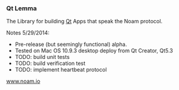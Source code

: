 ### Qt Lemma
The Library for building [Qt](http://qt-project.org/) Apps that speak the Noam protocol.

Notes 5/29/2014:
* Pre-release (but seemingly functional) alpha.
* Tested on Mac OS 10.9.3 desktop deploy from Qt Creator, Qt5.3
* TODO: build unit tests
* TODO: build verification test
* TODO: implement heartbeat protocol

www.noam.io
